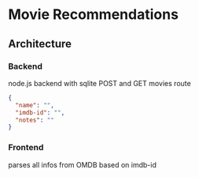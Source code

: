 # Movie Recommendations

## Architecture

### Backend

node.js backend with sqlite
POST and GET movies route

``` json
{
  "name": "",
  "imdb-id": "",
  "notes": ""
}
```

### Frontend

parses all infos from OMDB based on imdb-id